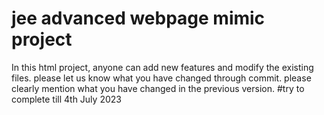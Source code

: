 # jee advanced webpage mimic project
In this html project, anyone can add new features and modify the existing files.
please let us know what you have changed through commit. please clearly mention what you have changed in the previous version.
#try to complete till 4th July 2023
